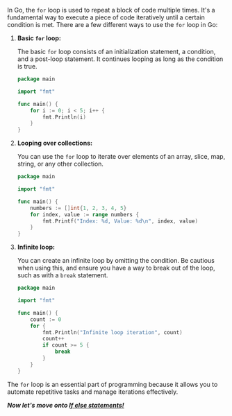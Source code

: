 In Go, the `for` loop is used to repeat a block of code multiple times. It's a fundamental way to execute a piece of code iteratively until a certain condition is met. There are a few different ways to use the `for` loop in Go:

1. **Basic `for` loop:**
   
   The basic `for` loop consists of an initialization statement, a condition, and a post-loop statement. It continues looping as long as the condition is true.

   ```go
   package main

   import "fmt"

   func main() {
       for i := 0; i < 5; i++ {
           fmt.Println(i)
       }
   }
   ```

2. **Looping over collections:**

   You can use the `for` loop to iterate over elements of an array, slice, map, string, or any other collection.

   ```go
   package main

   import "fmt"

   func main() {
       numbers := []int{1, 2, 3, 4, 5}
       for index, value := range numbers {
           fmt.Printf("Index: %d, Value: %d\n", index, value)
       }
   }
   ```

3. **Infinite loop:**

   You can create an infinite loop by omitting the condition. Be cautious when using this, and ensure you have a way to break out of the loop, such as with a `break` statement.

   ```go
   package main

   import "fmt"

   func main() {
       count := 0
       for {
           fmt.Println("Infinite loop iteration", count)
           count++
           if count >= 5 {
               break
           }
       }
   }
   ```

The `for` loop is an essential part of programming because it allows you to automate repetitive tasks and manage iterations effectively.

***Now let's move onto [If else statements!](../if-else/logic.md)***
